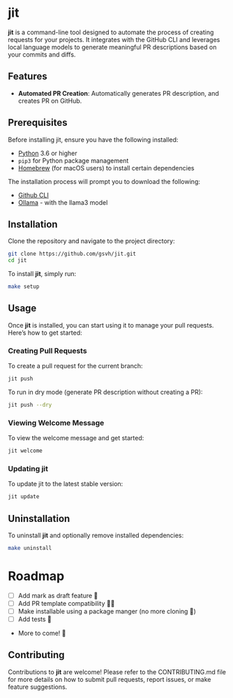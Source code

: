 # jit

**jit** is a command-line tool designed to automate the process of creating requests for your projects. It integrates with the GitHub CLI and leverages local language models to generate meaningful PR descriptions based on your commits and diffs.

## Features

- **Automated PR Creation**: Automatically generates PR description, and creates PR on GitHub.

## Prerequisites

Before installing jit, ensure you have the following installed:

- [Python](https://www.python.org/downloads/) 3.6 or higher
- `pip3` for Python package management
- [Homebrew](https://brew.sh/) (for macOS users) to install certain dependencies

The installation process will prompt you to download the following:

- [Github CLI](https://cli.github.com/)
- [Ollama](https://ollama.com/) - with the llama3 model

## Installation

Clone the repository and navigate to the project directory:

```bash
git clone https://github.com/gsvh/jit.git
cd jit
```

To install **jit**, simply run:

```bash
make setup
```

## Usage

Once **jit** is installed, you can start using it to manage your pull requests. Here’s how to get started:

### Creating Pull Requests

To create a pull request for the current branch:

```bash
jit push
```

To run in dry mode (generate PR description without creating a PR):

```bash
jit push --dry
```

### Viewing Welcome Message

To view the welcome message and get started:

```bash
jit welcome
```

### Updating jit

To update jit to the latest stable version:

```bash
jit update
```

## Uninstallation

To uninstall **jit** and optionally remove installed dependencies:

```bash
make uninstall
```

# Roadmap

- [ ] Add mark as draft feature 📝
- [ ] Add PR template compatibility 🧑‍🍳
- [ ] Make installable using a package manger (no more cloning 🎉)
- [ ] Add tests 🧪
- More to come! 🏃

## Contributing

Contributions to **jit** are welcome! Please refer to the CONTRIBUTING.md file for more details on how to submit pull requests, report issues, or make feature suggestions.
